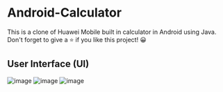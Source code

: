# Android-Calculator
This is a clone of Huawei Mobile built in calculator in Android using Java. Don't forget to give a ⭐️ if you like this project! 😀

## User Interface (UI)
![image](https://github.com/shahmir-ahmed/Android-Calculator/assets/112096617/4039d1f8-7d0d-40d8-9343-aa963ca2c5ca)
![image](https://github.com/shahmir-ahmed/Android-Calculator/assets/112096617/75f11823-5502-499a-83e6-c88df5e35f3c)
![image](https://github.com/shahmir-ahmed/Android-Calculator/assets/112096617/120dca42-2430-4f15-aca1-acd52a29f8a3)
